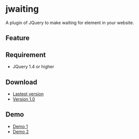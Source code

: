 jwaiting
========

A plugin of JQuery to make waiting for element in your website.

Feature
-------

Requirement
-----------
* JQuery 1.4 or higher

Download
--------

* [Lastest version](https://github.com/datpp/jwaiting/archive/master.zip)
* [Version 1.0](https://github.com/datpp/jwaiting/archive/master.zip)

Demo
----
* [Demo 1]()
* [Demo 2]()